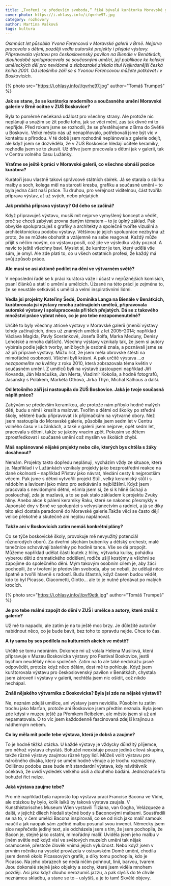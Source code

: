 ```yaml
---
title: „Tvoření je především svoboda,“ říká bývalá kurátorka Moravské galerie a nová pedagožka ZUŠ Yvona Ferencová
cover-photo: https://i.ohlasy.info/i/qvrhe97.jpg
category: rozhovory
author: Martina Vašková
tags: kultura
---
```


*Osmnáct let působila Yvona Ferencová v Moravské galerii v Brně. Nejprve pracovala s dětmi, později vedla autorské projekty i přejaté výstavy. Připravovala výstavu pro československý pavilon na Bienále v Benátkách, dlouhodobě spolupracovala se současnými umělci, její publikace ke kolekci uměleckých děl pro nevidomé a slabozraké získala titul Nejkrásnější česká kniha 2001. Od letošního září se s Yvonou Ferencovou můžete potkávat i v Boskovicích.*

{% photo src="https://i.ohlasy.info/i/qvrhe97.jpg" author="Tomáš Trumpeš" %}

**Jak se stane, že se kurátorka moderního a současného umění Moravské galerie v Brně ocitne v ZUŠ Boskovice?**

Byla to poměrně nečekaná událost pro všechny strany. Ale protože nic neplánuji a snažím se žít podle toho, jak se věci mění, zas tak divné mi to nepřijde. Před rokem jsme se rozhodli, že se přestěhujeme z Brna do Světlé u Boskovic. Velké město nás už nenaplňovalo, potřebovali jsme být víc v kontaktu s přírodou. V té době jsem rozhodně neplánovala z galerie odejít, ale když jsem se dozvěděla, že v ZUŠ Boskovice hledají učitele keramiky, rozhodla jsem se to zkusit. Už dříve jsem pracovala s dětmi jak v galerii, tak v Centru volného času Lužánky. 

**Vraťme se ještě k práci v Moravské galerii, co všechno obnáší pozice kurátora?**

Kurátoři jsou vlastně takoví správcové státních sbírek. Já se starala o sbírku malby a soch, kolega měl na starosti kresbu, grafiku a současné umění – to byla jedna část naší práce. Tu druhou, pro veřejnost viditelnou, část tvořila příprava výstav, ať už svých, nebo přejatých. 

**Jak probíhá příprava výstavy? Od čeho se začíná?**

Když připravuješ výstavu, musíš mít nejprve vymyšlený koncept a vědět, proč se chceš zabývat zrovna daným tématem – to je úplný základ. Pak obvykle spolupracuješ s grafiky a architekty a společně tvoříte vizuální a architektonickou podobu výstavy. Většinou je jejich spolupráce nezbytná už proto, že se můžete  obohatit a vzájemně na sebe reagovat. Každý může přijít s něčím novým, co výstavu posílí, což jde ve výsledku vždy poznat. A navíc to ještě všechny baví. Myslet si, že kurátor je ten, který udělá vše sám, je omyl. Ale zde platí to, co u všech ostatních profesí, že každý má svůj způsob práce. 

**Ale musí se asi aktivně podílet na dění ve výtvarném světě?**

V neposlední řadě se k práci kurátora váže i účast v nejrůznějších komisích, psaní článků a statí o umění a umělcích. Úžasné na této práci je zejména to, že se neustále setkáváš s umělci a velmi inspirativními lidmi. 

**Vedla jsi projekty Kateřiny Šedé, Dominika Langa na Bienále v Benátkách, kurátorovala jsi výstavy mnoha začínajících umělců, připravovala autorské výstavy i spolupracovala při těch přejatých. Dá se z takového množství práce vybrat něco, co je pro tebe nezapomenutelné?**

Určitě to byly všechny atriové výstavy v Moravské galerii (menší výstavy tehdy začínajících, dnes už známých umělců z let 2005–2014; například Václava Magida, Pavly Sceránkové, Josefa Bolfa, Marka Meduny, Denisy Lehotské  a mnoha dalších). Všechny výstavy vznikaly tak, že jsem si autory vybírala podle jejich tvorby, aniž bych je osobně znala, a poznávali jsme se až při přípravě výstavy. Můžu říct, že jsem měla obrovské štěstí na mimořádné osobnosti. Všichni byli krásní. A pak určitě výstava _…a nezapomeňte na květiny_ z roku 2010, která zobrazovala téma květin v současném umění. Z umělců byli na výstavě zastoupeni například Jiří Kovanda, Ján Mančuška, Jan Merta, Vladimír Kokolia, a hodně fotografů, Jasanský s Polákem, Markéta Othová, Jirka Thýn, Michal Kalhous a další.  

**Od letošního září jsi nastoupila do ZUŠ Boskovice. Jaká je tvoje současná náplň práce?**

Zabývám se především keramikou, ale protože nám přibylo hodně malých dětí, budu s nimi i kreslit a malovat. Tvořím s dětmi od školky po střední školy, některé budu připravovat i k přijímačkám na výtvarné obory. Než jsem nastoupila do Moravské galerie, působila jsem sedm let v Centru volného času v Lužánkách, a také v galerii jsem nejprve, opět sedm let, pracovala s dětmi, takže se jakoby vracím zpět. Pokusím se dětem zprostředkovat i současné umění což myslím ve školách chybí.

**Máš naplánované nějaké projekty nebo cíle, kterých bys chtěla s žáky dosáhnout?**

Nemám. Projekty takto dopředu neplánuji, vycházím vždy ze situace, která je. Například i v Lužánkách vznikaly projekty jako bezprostřední reakce na dané okolnosti – například Přístav jako návrat, hledání cesty k nejprostším věcem. Pak jsme s dětmi vytvořili projekt Stůl, velký keramický stůl i s nádobím a lavicemi jako místo pro setkávání s nejbližšími. Když jsem pracovala s nevidomými dětmi, všimla jsem si, že si k hlíně čichají a poslouchají, zda je mazlavá, a to se pak stalo základem k projektu Zvuky hlíny.  Anebo akce k pálení keramiky Raku, které se nakonec přesmykly v Japonské dny v Brně ve spolupráci s velvyslanectvím a radnicí, a já se díky této akci dostala paradoxně do Moravské galerie.Takže věci se často dějí velice překotně a skutečně ani nejdou naplánovat. 

**Takže ani v Boskovicích zatím nemáš konkrétní plány?**

Co se týče boskovické školy, provokuje mě nevyužitý potenciál různorodých oborů. Za dveřmi slýchám bubeníky a dětský orchestr, malé tanečnice schovávají balerínky po hodině tance. Vše se dá propojit. Můžeme například udělat části loutek z hlíny, výtvarka kulisy, pohádku vyberou děti z dramatického oddělení, rodiče ušijí kostýmy a všichni se zapojíme do společného dění. Mým takovým osobním cílem je, aby žáci pochopili, že v tvoření je především svoboda, aby se nebáli, že udělají něco špatně a tvořili hlavně s radostí. Budu šťastná, když časem budou vědět, kdo to byl Picasso, Giacometti, Giotto… ale to je nutné předávat po malých krocích. 

{% photo src="https://i.ohlasy.info/i/pvf9etk.jpg" author="Tomáš Trumpeš" %}

**Je pro tebe reálné zapojit do dění v ZUŠ i umělce a autory, které znáš z galerie?**

Už mě to napadlo, ale zatím je na to ještě moc brzy. Je důležité autorům nabídnout něco, co je bude bavit, bez toho to opravdu nejde. Chce to čas. 

**A ty sama by ses podílela na kulturních akcích ve městě?**

Určitě se tomu nebráním. Dokonce mi už volala Helena Musilová, která připravuje v Muzeu Boskovicka výstavy pro Festival Boskovice, jestli bychom neudělaly něco společně. Zatím na to ale také nedokážu jasně odpovědět, protože když něco dělám, dost mě to pohlcuje. Když jsem kurátorovala výstavu pro československý pavilon v Benátkách, chystala jsem zároveň i výstavy v galerii, nechtěla jsem nic ošidit, což nikdo nechápal. 

**Znáš nějakého výtvarníka z Boskovicka? Byla jsi zde na nějaké výstavě?**

Ne, neznám zdejší umělce, ani výstavy jsem neviděla. Působím tu zatím trochu jako Marťan, protože ani Boskovice jsem předtím neznala. Byla jsem zde kdysi v muzeu ještě za Přemkem Reibelem, ale město jsem si už ani nepamatovala. O to víc jsem každodenně fascinovaná zdejší krajinou a nádherným nebem.

**Co by měla mít podle tebe výstava, která je dobrá a zaujme?**

To je hodně těžká otázka. U každé výstavy je vždycky důležitý příjemce, pro něhož výstavu chystáš. Bohužel neexistuje pouze jediná cílová skupina, takže různé výstavy zaujmou různé typy lidí. Můžeš volit výstavu pro náročného diváka, který se umění hodně věnuje a je trochu rozmazlený. Odlišnou podobu zase bude mít standardní výstava, kdy návštěvník očekává, že uvidí výsledek velkého úsilí a dlouhého bádání. Jednoznačně to bohužel říct nelze.

**Jaká výstava zaujme tebe?**

Pro mě například byla naprosto top výstava prací Francise Bacona ve Vídni, ale otázkou by bylo, kolik laiků by taková výstava zaujala. V Kunsthistorisches Museum Wien vystavili Tiziana, van Gogha, Velázqueze a další, v jejichž dílech hledali styčné body s Baconovými malbami. Soustředili se na to, v čem umělci Bacona inspirovali, co se od nich jako malíř samouk naučil a jak naopak sám zpětně malbu posunul svou invencí. Německy jsem sice nepřečetla jediný text, ale odcházela jsem s tím, že jsem pochopila, že Bacon je, stejně jako ostatní, mimořádný malíř. Uviděla jsem jeho malbu v jiném světle než když visí ve světových muzeích umění tak nějak osamoceně, přestože člověk vnímá jejich výlučnost.  Nebo když jsem v prvním ročníku na vysoké provázela v ostravském Domě umění, chodila jsem denně okolo Picassových grafik, a díky tomu pochopila, kdo je Picasso. Na jeho obrazech se nedá ničím pohnout, linií, barvou, tvarem. Jsou dokonalé stejně jako objekty a sochy, které jsem viděla mnohem později. Asi jako když dlouho nerozumíš jazzu, a pak slyšíš do té chvíle neznámou skladbu, a stane se to – uslyšíš, a je to tam! Skvělé objevy.
